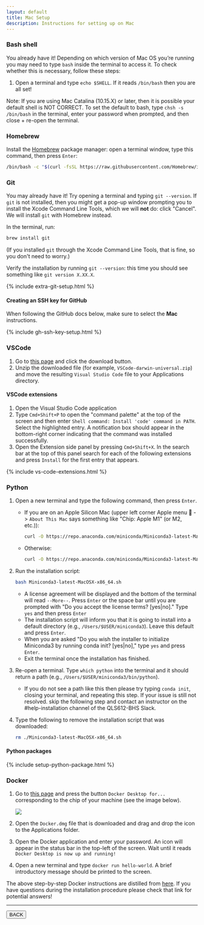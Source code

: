 ```yaml
---
layout: default
title: Mac Setup
description: Instructions for setting up on Mac
---
```


### Bash shell

You already have it! Depending on which version of Mac OS you’re running you may
need to type `bash` inside the terminal to access it. To check whether this is
necessary, follow these steps:

1. Open a terminal and type `echo $SHELL`. If it reads `/bin/bash` then you are
   all set!

Note: If you are using Mac Catalina (10.15.X) or later, then it is possible your default
shell is NOT CORRECT. To set the default to bash, type `chsh -s /bin/bash` in
the terminal, enter your password when prompted, and then close + re-open the
terminal.

### Homebrew

Install the [Homebrew](https://brew.sh/) package manager: open a terminal window, type this command, then press `Enter`:

```bash
/bin/bash -c "$(curl -fsSL https://raw.githubusercontent.com/Homebrew/install/HEAD/install.sh)"
```

### Git

You may already have it!
Try opening a terminal and typing `git --version`.
If `git` is not installed, then you might get a pop-up window prompting you to install the Xcode Command Line Tools, which we will **not** do: click "Cancel". We will install `git` with Homebrew instead.

In the terminal, run:

```bash
brew install git
```

(If you installed `git` through the Xcode Command Line Tools, that is fine, so you don't need to worry.)

Verify the installation by running `git --version`: this time you should see something like `git version X.XX.X`.

{% include extra-git-setup.html %}

#### Creating an SSH key for GitHub

When following the GitHub docs below, make sure to select the **Mac** instructions.

{% include gh-ssh-key-setup.html %}

### VSCode

1. Go to [this page](https://code.visualstudio.com/) and click the download button.
1. Unzip the downloaded file (for example, `VSCode-darwin-universal.zip`) and move the resulting `Visual Studio Code` file to your Applications directory.

#### VSCode extensions

1. Open the Visual Studio Code application
1. Type `Cmd+Shift+P` to open the "command palette" at the top of the screen and then enter
   `Shell command: Install 'code' command in PATH`.
   Select the highlighted entry.
   A notification box should appear in the bottom-right corner indicating that the command was installed successfully.
1. Open the Extension side panel by pressing `Cmd+Shift+X`.
   In the search bar at the top of this panel
   search for each of the following extensions and press `Install` for the first entry that appears.

{% include vs-code-extensions.html %}

### Python

1. Open a new terminal and type the following command, then press `Enter`.
   - If you are on an Apple Silicon Mac (upper left corner Apple menu  -> `About This Mac` says something like "Chip: Apple M1" (or M2, etc.)):
      ```bash
      curl -O https://repo.anaconda.com/miniconda/Miniconda3-latest-MacOSX-arm64.sh
      ```
   - Otherwise:
      ```bash
      curl -O https://repo.anaconda.com/miniconda/Miniconda3-latest-MacOSX-x86_64.sh
      ```

1. Run the installation script:
   ```bash
   bash Miniconda3-latest-MacOSX-x86_64.sh
   ```
   - A license agreement will be displayed and the bottom of the terminal will read `--More--`.
   Press `Enter` or the space bar until you are prompted with "Do you accept the license terms? [yes|no]."
   Type `yes` and then press `Enter`
   - The installation script will inform you that it is going to install into a default directory (e.g., `/Users/$USER/miniconda3`).
   Leave this default and press `Enter`.
   - When you are asked "Do you wish the installer to initialize Miniconda3 by running conda init? [yes|no]," type `yes` and press `Enter`.
   - Exit the terminal once the installation has finished.
1. Re-open a terminal.
   Type `which python` into the terminal and it should return a path (e.g., `/Users/$USER/miniconda3/bin/python`).
   - If you do not see a path like this then please try typing `conda init`, closing your terminal, and repeating this step.
     If your issue is still not resolved. skip the following step and contact an instructor on the #help-installation channel of the QLS612-BHS Slack.
1. Type the following to remove the installation script that was downloaded:

   ```bash
   rm ./Miniconda3-latest-MacOSX-x86_64.sh
   ```

#### Python packages

{% include setup-python-package.html %}

### Docker

1. Go to
   [this page](https://docs.docker.com/desktop/setup/install/mac-install/)
   and press the button `Docker Desktop for...` corresponding to the chip of your machine (see the image below).

   [![](../assets/images/docker_mac.png)](https://docs.docker.com/desktop/setup/install/mac-install/)

1. Open the `Docker.dmg` file that is downloaded and drag and drop the icon to the Applications folder.

1. Open the Docker application and enter your password.
   An icon will appear in the status bar in the top-left of the screen.
   Wait until it reads `Docker Desktop is now up and running!`

1. Open a new terminal and type `docker run hello-world`.
   A brief introductory message should be printed to the screen.

The above step-by-step Docker instructions are distilled from
[here](https://docs.docker.com/desktop/setup/install/mac-install/).
If you have questions during the installation procedure please check that link for potential answers!

---

<a href="{{ site.url }}/setup/setup.html"><button>BACK</button></a>
